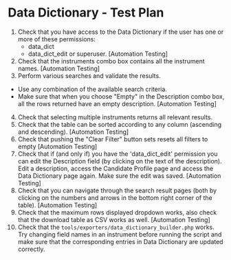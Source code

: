 # Data Dictionary - Test Plan  

1. Check that you have access to the Data Dictionary if the user has one or more of 
these permissions: 
   - data_dict
   - data_dict_edit or superuser.
  [Automation Testing]
2. Check that the instruments combo box contains all the instrument names.
  [Automation Testing]
3. Perform various searches and validate the results. 
 - Use any combination of the available search criteria. 
 - Make sure that when you choose "Empty" in the Description combo box, all the rows 
 returned have an empty description.
  [Automation Testing]
4. Check that selecting multiple instruments returns all relevant results.
5. Check that the table can be sorted according to any column (ascending and descending).
  [Automation Testing]
6. Check that pushing the "Clear Filter" button sets resets all filters to empty
  [Automation Testing]
7. Check that if (and only if) you have the 'data_dict_edit' permission you can edit 
the Description field (by clicking on the text of the description). Edit a description, access the Candidate Profile page and 
access the Data Dictionary page again. Make sure the edit was saved.
  [Automation Testing]
8. Check that you can navigate through the search result pages (both by clicking on
the numbers and arrows in the bottom right corner of the table).
  [Automation Testing]
9. Check that the maximum rows displayed dropdown works, also check that the
download table as CSV works as well.
  [Automation Testing]
10. Check that the `tools/exporters/data_dictionary_builder.php` works. Try changing
field names in an instrument before running the script and make sure that the 
corresponding entries in Data Dictionary are updated correctly.
